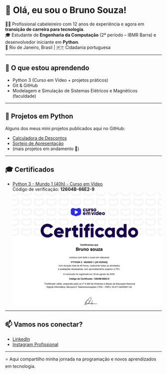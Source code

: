 # 👋 Olá, eu sou o Bruno Souza!

💇‍♂️ Profissional cabeleireiro com 12 anos de experiência e agora em **transição de carreira para tecnologia**.  
🎓 Estudante de **Engenharia da Computação** (2º período – IBMR Barra) e desenvolvedor iniciante em **Python**.  
📍 Rio de Janeiro, Brasil | 🇵🇹 Cidadania portuguesa  

---

## 🚀 O que estou aprendendo
- Python 3 (Curso em Vídeo + projetos práticos)
- Git & GitHub
- Modelagem e Simulação de Sistemas Elétricos e Magnéticos (faculdade)

---

## 🐍 Projetos em Python
Alguns dos meus mini projetos publicados aqui no GitHub:

- [Calculadora de Descontos](https://github.com/souzabrunu/estudos-python)  
- [Sorteio de Apresentação](https://github.com/souzabrunu/estudos-python)  
- (mais projetos em andamento 🚧)

---

## 🎓 Certificados
- [Python 3 - Mundo 1 (40h) - Curso em Vídeo](https://www.cursoemvideo.com/validar-certificado/)  
  Código de verificação: **12604B-66E2-9**  
  ![Certificado Python 3](https://github.com/souzabrunu/souzabrunu/blob/main/IMG_4367.jpg)

---

## 📫 Vamos nos conectar?
- [LinkedIn](https://www.linkedin.com/in/bruno-souza-9250a4356/)  
- [Instagram Profissional](https://www.instagram.com/souzabrunu)

---

⭐ Aqui compartilho minha jornada na programação e novos aprendizados em tecnologia.

